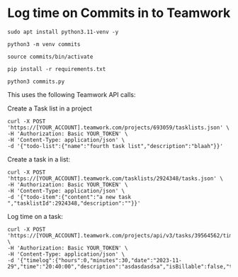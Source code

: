 # Log time on Commits in to Teamwork

```
sudo apt install python3.11-venv -y

python3 -m venv commits

source commits/bin/activate

pip install -r requirements.txt

python3 commits.py
```


This uses the following Teamwork API calls:

Create a Task list in a project

```
curl -X POST 'https://[YOUR_ACCOUNT].teamwork.com/projects/693059/tasklists.json' \
-H 'Authorization: Basic YOUR_TOKEN' \
-H 'Content-Type: application/json' \
-d '{"todo-list":{"name":"fourth task list","description":"blaah"}}'
```

Create a task in a list:


```
curl -X POST 'https://[YOUR_ACCOUNT].teamwork.com/tasklists/2924348/tasks.json' \
-H 'Authorization: Basic YOUR_TOKEN' \
-H 'Content-Type: application/json' \
-d '{"todo-item":{"content":"a new task ","tasklistId":2924348,"description":""}}'
```

Log time on a task:

```
curl -X POST 'https://[YOUR_ACCOUNT].teamwork.com/projects/api/v3/tasks/39564562/time.json' \
-H 'Authorization: Basic YOUR_TOKEN' \
-H 'Content-Type: application/json' \
-d '{"timelog":{"hours":0,"minutes":30,"date":"2023-11-29","time":"20:40:00","description":"asdasdasdsa","isBillable":false,"taskId":39564562,"userId":154258}}'
```

